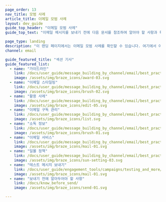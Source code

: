 ```yaml
---
page_order: 13
nav_title: 모범 사례
article_title: 이메일 모범 사례
layout: dev_guide
guide_top_header: "이메일 모범 사례"
guide_top_text: "이메일 메시지를 보내기 전에 다음 문서를 참조하여 알아야 할 사항과 확인해야 할 사항을 확인하세요."

page_type: landing
description: "이 랜딩 페이지에서는 이메일 모범 사례를 확인할 수 있습니다. 여기에서 이메일 메시징을 개선하기 위한 팁, 사용 사례 및 모범 사례를 확인할 수 있습니다."
channel: email

guide_featured_title: "섹션 기사"
guide_featured_list:
  - name: "가이드라인"
    link: /docs/user_guide/message_building_by_channel/email/best_practices/guidelines_and_tips/
    image: /assets/img/braze_icons/award-03.svg
  - name: "이메일 스타일링"
    link: /docs/user_guide/message_building_by_channel/email/best_practices/email_styling/
    image: /assets/img/braze_icons/brush-02.svg
  - name: "활용 사례"
    link: /docs/user_guide/message_building_by_channel/email/best_practices/use_cases/
    image: /assets/img/braze_icons/edit-05.svg
  - name: "이메일 구독 관리"
    link: /docs/user_guide/message_building_by_channel/email/best_practices/managing_email_subscriptions/
    image: /assets/img/braze_icons/list.svg
  - name: "소독 정보"
    link: /docs/user_guide/message_building_by_channel/email/best_practices/sanitization/
    image: /assets/img/braze_icons/brush-01.svg
  - name: "이메일 서비스"
    link: /docs/user_guide/message_building_by_channel/email/best_practices/email_services/
    image: /assets/img/braze_icons/mail-01.svg
  - name: "일몰 정책"
    link: /docs/user_guide/message_building_by_channel/email/best_practices/sunset_policies/
    image: /assets/img/braze_icons/sun-setting-03.svg
  - name: "테스트 메시지 보내기"
    link: /docs/user_guide/engagement_tools/campaigns/testing_and_more/sending_test_messages/
    image: /assets/img/braze_icons/mail-01.svg
  - name: "보내기 전에 알아두어야 할 사항"
    link: /docs/know_before_send/
    image: /assets/img/braze_icons/send-01.svg

---
```

